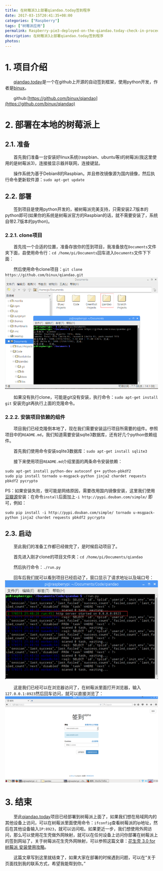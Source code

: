 ```yaml
---
title: 在树莓派3上部署qiandao.today签到程序
date: 2017-03-15T20:41:35+08:00
categories: ["Raspberry"]
tags: ["树莓派应用"]
permalink: Raspberry-pie3-deployed-on-the-qiandao.today-check-in-procedures
description: 在树莓派3上部署qiandao.today签到程序
photos:
---
```

# 1. 项目介绍
　　[qiandao.today](https://qiandao.today/)是一个在github上开源的自动签到框架，使用python开发，作者是[binux](http://binux.me/)。

　　github:[https://github.com/binux/qiandao](https://github.com/binux/qiandao)
# 2. 部署在本地的树莓派上

## 2.1. 准备
　　首先我们准备一台安装好linux系统(raspbian、ubuntu等)的树莓派(我这里使用的是树莓派3)，连接接显示器并联网，连接键鼠。
<!--more-->
　　操作系统为基于Debian8的Raspbian。并且修改镜像源为国内镜像，然后执行命令更新软件源：`sudo apt-get update`
## 2.2. 部署 
　　签到项目是使用python开发的，被树莓派完美支持，只需安装2.7版本的python即可(如果你的系统是树莓派官方的Raspbian的话，就不需要安装了，系统自带2.7版本的python)。
### 2.2.1. clone项目
　　首先找一个合适的位置，准备存放你的签到项目，我准备放在`Documents`文件夹下面，县使用命令行：`cd /home/pi/Documents`回车进入`Documents`文件下下面：

　　然后使用命令clone项目：`git clone https://github.com/binux/qiandao.git`
![](/image/raspberry/pi-1.png)

　　如果没有执行clone，可能是git没有安装，执行命令：`sudo apt-get install git`  安装完git再执行上面的克隆命令。
### 2.2.2. 安装项目依赖的组件
　　项目我们已经克隆倒本地了，现在我们需要安装运行项目所需要的组件。参照项目中的`README.md`，我们知道需要安装sqlte3数据库，还有好几个python依赖组件。

　　首先我们使用命令安装sqlite3数据库：`sudo apt-get install sqlite3`

　　接下来使用项目`README.md`介绍里面的两条命令安装依赖：
```shell
sudo apt-get install python-dev autoconf g++ python-pbkdf2
sudo pip install tornado u-msgpack-python jinja2 chardet requests pbkdf2 pycrypto
```

PS：如果安装失败，很可能是网络原因，需要改用国内镜像安装，这里我们使用[豆瓣源](https://www.douban.com/note/302711300/)安装：在命令`install`后面加上`-i http://pypi.douban.com/simple/` 即可，例如：
```shell
sudo pip install -i http://pypi.douban.com/simple/ tornado u-msgpack-python jinja2 chardet requests pbkdf2 pycrypto
```

## 2.3. 启动
　　至此我们的准备工作都已经做完了，是时候启动项目了。

　　首先进入刚才clone的项目文件夹：`cd /home/pi/Documents/qiandao`

　　然后执行命令：`./run.py`

　　回车后我们就可以看到项目已经启动了，窗口显示了请求地址以及端口号：
![](/image/raspberry/pi-2.png)

　　这是我们已经可以在浏览器访问了，在树莓派里面打开浏览器，输入`127.0.0.1:8923`然后回车访问，就可以直接浏览了：
![](/image/raspberry/pi-3.png)

# 3. 结束
　　至此[qiandao.today](https://qiandao.today/)项目已经部署到树莓派上面了，如果我们想在局域网内的其他设备上访问，可以在树莓派里面使用命令：`ifconfig`查看树莓派的ip地址，然后在其他设备输入`IP:8923`，就可以访问啦。如果更近一步，我们想使用外网访问，那么可以使用花生壳做外网映射，就可以在任何设备上访问你部署在树莓派上的签到网站了，关于树莓派花生壳外网映射，可以参照这篇文章：[花生壳 3.0 for 树莓派 安装使用攻略](http://service.oray.com/question/2680.html)。

　　这篇文章写到这里就结束了，如果大家在部署的时候遇到问题，可以在“关于页面找到我的联系方式，希望我能帮到你。”
